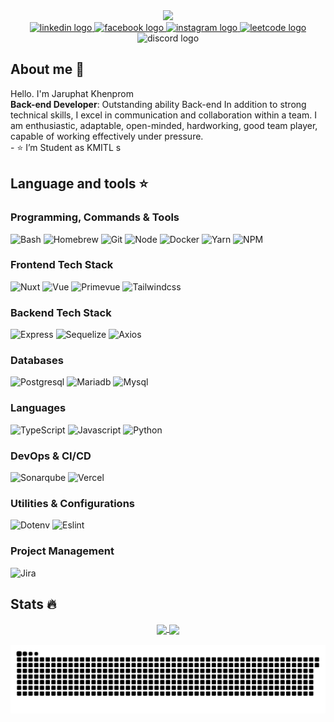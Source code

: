 <div align="center">
  <img height="150" src="https://i.pinimg.com/originals/ee/6f/de/ee6fde84011911665995018f6ad74d82.gif"  />
</div>

<div align="center">
  <a href="https://www.linkedin.com/in/jaruphat-khenprom" target="_blank">
    <img src="https://img.shields.io/static/v1?message=LinkedIn&logo=linkedin&label=&color=0077B5&logoColor=white&labelColor=&style=for-the-badge" height="25" alt="linkedin logo"  />
  </a>
  <a href="https://www.facebook.com/jaruphat.khenprom/" target="_blank">
    <img src="https://img.shields.io/static/v1?message=Facebook&logo=facebook&label=&color=1877F2&logoColor=white&labelColor=&style=for-the-badge" height="25" alt="facebook logo"  />
  </a>
  <a href="https://www.instagram.com/jrp.sun_/" target="_blank">
    <img src="https://img.shields.io/static/v1?message=instagram&logo=instagram&label=&color=E4405F&logoColor=white&labelColor=&style=for-the-badge" height="25" alt="instagram logo"  />
  </a>
  <a href="https://leetcode.com/jrpsun_/" target="_blank">
    <img src="https://img.shields.io/static/v1?message=leetcode&logo=leetcode&label=&color=FF7300&logoColor=white&labelColor=&style=for-the-badge" height="25" alt="leetcode logo"  />
  </a>
<!--   <a href="https://www.hackerrank.com/profile/jaruphat_sun" target="_blank">
    <img src="https://img.shields.io/static/v1?message=hackerrank&logo=hackerrank&label=&color=416D19&logoColor=white&labelColor=&style=for-the-badge" height="25" alt="hackerrank logo"  />
  </a> -->
  <img src="https://img.shields.io/static/v1?message=SSzSun&logo=discord&label=&color=7289DA&logoColor=white&labelColor=&style=for-the-badge" height="25" alt="discord logo"  />
</div>

## About me 🌻
<p align="left">Hello. I'm Jaruphat Khenprom<br><b>Back-end Developer</b>: Outstanding ability Back-end In addition to strong technical skills, I excel in communication and collaboration within a team. I am enthusiastic, adaptable, open-minded, hardworking, good team player, capable of working effectively under pressure.<br>- ⭐ I’m Student as KMITL s</p>

## Language and tools ⭐
### Programming, Commands & Tools
  ![Bash](https://img.shields.io/badge/bash-%2300DC82?style=for-the-badge&logo=gnubash&logoColor=white)
  ![Homebrew](https://img.shields.io/badge/Homwbrew-%23FBB040?style=for-the-badge&logo=homebrew&logoColor=black)
  ![Git](https://img.shields.io/badge/Git-%23F05032?style=for-the-badge&logo=git&logoColor=white)
  ![Node](https://img.shields.io/badge/Node-%235FA04E?style=for-the-badge&logo=nodedotjs&logoColor=white)
  ![Docker](https://img.shields.io/badge/docker-%232496ED?style=for-the-badge&logo=docker&logoColor=white)
  ![Yarn](https://img.shields.io/badge/yarn-%232C8EBB?style=for-the-badge&logo=yarn&logoColor=white)
  ![NPM](https://img.shields.io/badge/npm-%23CB3837?style=for-the-badge&logo=npm&logoColor=white)

### Frontend Tech Stack
  ![Nuxt](https://img.shields.io/badge/nuxt-%2300DC82?style=for-the-badge&logo=nuxt&logoColor=white)
  ![Vue](https://img.shields.io/badge/vue-%234FC08D?style=for-the-badge&logo=vuedotjs&logoColor=white)
  ![Primevue](https://img.shields.io/badge/primevue-%2341B883?style=for-the-badge&logo=primevue&logoColor=white)
  ![Tailwindcss](https://img.shields.io/badge/tailwindcss-%2306B6D4?style=for-the-badge&logo=tailwindcss&logoColor=white)

### Backend Tech Stack
  ![Express](https://img.shields.io/badge/express-%23000000?style=for-the-badge&logo=express&logoColor=white)
  ![Sequelize](https://img.shields.io/badge/sequelize-%2352B0E7?style=for-the-badge&logo=sequelize&logoColor=white)
  ![Axios](https://img.shields.io/badge/axios-%235A29E4?style=for-the-badge&logo=axios&logoColor=white)

### Databases
  ![Postgresql](https://img.shields.io/badge/postgresql-%234169E1?style=for-the-badge&logo=postgresql&logoColor=white)
  ![Mariadb](https://img.shields.io/badge/mariadb-%23003545?style=for-the-badge&logo=mariadb&logoColor=white)
  ![Mysql](https://img.shields.io/badge/mysql-%234479A1?style=for-the-badge&logo=mysql&logoColor=white)

### Languages
  ![TypeScript](https://img.shields.io/badge/TypeScript-%233178C6?style=for-the-badge&logo=typescript&logoColor=white)
  ![Javascript](https://img.shields.io/badge/Javascript-%23F7DF1E?style=for-the-badge&logo=javascript&logoColor=black)
  ![Python](https://img.shields.io/badge/python-%233776AB?style=for-the-badge&logo=python&logoColor=white)

### DevOps & CI/CD
  ![Sonarqube](https://img.shields.io/badge/sonarqube-%234E9BCD?style=for-the-badge&logo=sonarqube&logoColor=white)
  ![Vercel](https://img.shields.io/badge/vercel-%23000000?style=for-the-badge&logo=vercel&logoColor=white)

### Utilities & Configurations
  ![Dotenv](https://img.shields.io/badge/dotenv-%23ECD53F?style=for-the-badge&logo=dotenv&logoColor=white)
  ![Eslint](https://img.shields.io/badge/eslint-%234B32C3?style=for-the-badge&logo=eslint&logoColor=white)

### Project Management
  ![Jira](https://img.shields.io/badge/jira-%230052CC?style=for-the-badge&logo=jira&logoColor=white)
  
## Stats 🔥

<div align="center">
  <a href="https://github.com/anuraghazra/github-readme-stats">
    <img height=150 align="center" src="https://github-readme-stats.vercel.app/api?username=SSzSun&show_icons=true&hide_border=false&theme=midnight-purple" />
  </a>
  <a href="https://github.com/anuraghazra/convoychat">
    <img height=150 align="center" src="https://github-readme-stats.vercel.app/api/top-langs?username=SSzSun&layout=compact&langs_count=8&card_width=320&hide_border=false&theme=midnight-purple&show_icons=true" />
  </a>
</div>

<br clear="both">

<img src="https://raw.githubusercontent.com/SSzSun/SSzSun/output/snake.svg" alt="Snake animation" />
